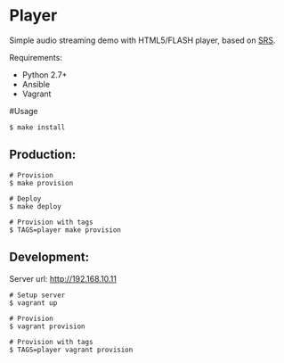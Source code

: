 # Player
Simple audio streaming demo with HTML5/FLASH player, based on [SRS](http://ossrs.net).

Requirements:
- Python 2.7+
- Ansible
- Vagrant

#Usage

    $ make install

## Production:

    # Provision
    $ make provision

    # Deploy
    $ make deploy

    # Provision with tags
    $ TAGS=player make provision

## Development:
Server url: http://192.168.10.11

    # Setup server
    $ vagrant up

    # Provision
    $ vagrant provision

    # Provision with tags
    $ TAGS=player vagrant provision
